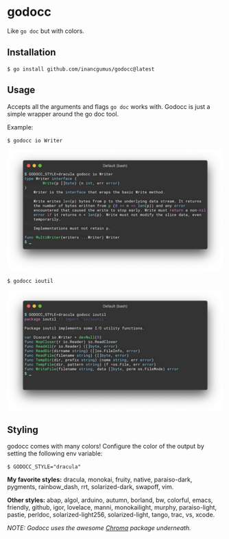 # godocc

Like `go doc` but with colors.

## Installation

```
$ go install github.com/inancgumus/godocc@latest
```

## Usage

Accepts all the arguments and flags `go doc` works with. Godocc is just a simple wrapper around the go doc tool.

Example:

```
$ godocc io Writer
```
![godocc sample 1](samples/sample3.png)

```
$ godocc ioutil
```

![godocc sample 2](samples/sample4.png)

## Styling

godocc comes with many colors! Configure the color of the output by setting the following env variable:

```
$ GODOCC_STYLE="dracula"
```

**My favorite styles:** dracula, monokai, fruity, native, paraiso-dark, pygments, rainbow_dash, rrt, solarized-dark, swapoff, vim.

**Other styles:** abap, algol, arduino, autumn, borland, bw, colorful, emacs, friendly, github, igor, lovelace, manni, monokailight, murphy, paraiso-light, pastie, perldoc, solarized-light256, solarized-light, tango, trac, vs, xcode.

_NOTE: Godocc uses the awesome [Chroma](https://github.com/alecthomas/chroma) package underneath._
